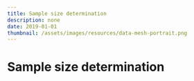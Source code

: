 ```yaml
---
title: Sample size determination
description: none
date: 2019-01-01
thumbnail: /assets/images/resources/data-mesh-portrait.png
---
```


# Sample size determination
